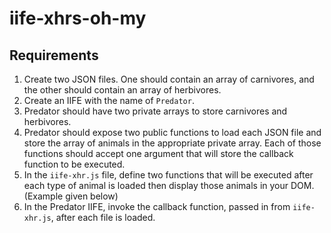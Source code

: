 # iife-xhrs-oh-my

## Requirements

1. Create two JSON files. One should contain an array of carnivores, and the other should contain an array of herbivores.
1. Create an IIFE with the name of `Predator`.
1. Predator should have two private arrays to store carnivores and herbivores.
1. Predator should expose two public functions to load each JSON file and store the array of animals in the appropriate private array. Each of those functions should accept one argument that will store the callback function to be executed.
1. In the `iife-xhr.js` file, define two functions that will be executed after each type of animal is loaded then display those animals in your DOM. (Example given below)
1. In the Predator IIFE, invoke the callback function, passed in from `iife-xhr.js`, after each file is loaded.
